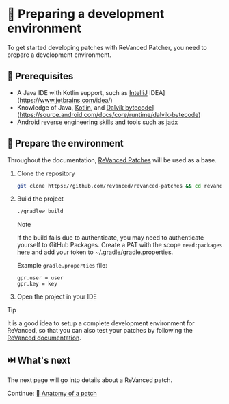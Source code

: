 # 👶 Preparing a development environment

To get started developing patches with ReVanced Patcher, you need to prepare a development environment.

## 📝 Prerequisites

- A Java IDE with Kotlin support, such as [IntelliJ](https://www.jetbrains.com/idea/) IDEA](https://www.jetbrains.com/idea/)
- Knowledge of Java, [Kotlin](https://kotlinlang.org), and [Dalvik bytecode](https://source.android.com/docs/core/runtime/dalvik-bytecode)](https://source.android.com/docs/core/runtime/dalvik-bytecode)
- Android reverse engineering skills and tools such as [jadx](https://github.com/skylot/jadx)

## 🏃 Prepare the environment

Throughout the documentation, [ReVanced Patches](https://github.com/revanced/revanced-patches) will be used as a base.

1. Clone the repository

   ```bash
   git clone https://github.com/revanced/revanced-patches && cd revanced-patches
   ```

2. Build the project

   ```bash
   ./gradlew build
   ```

   > [!NOTE]
   > If the build fails due to authenticate, you may need to authenticate yourself to GitHub Packages.
   > Create a PAT with the scope `read:packages` [here](https://github.com/settings/tokens/new?scopes=read:packages&description=ReVanced) and add your token to ~/.gradle/gradle.properties.
   >
   > Example `gradle.properties` file:
   >
   > ```properties
   > gpr.user = user
   > gpr.key = key
   > ```

3. Open the project in your IDE

> [!TIP]
> It is a good idea to setup a complete development environment for ReVanced, so that you can also test your patches by following the [ReVanced documentation](https://github.com/ReVanced/revanced-documentation).

## ⏭️ What's next

The next page will go into details about a ReVanced patch.

Continue: [🧩 Anatomy of a patch](2_anatomy.md)
